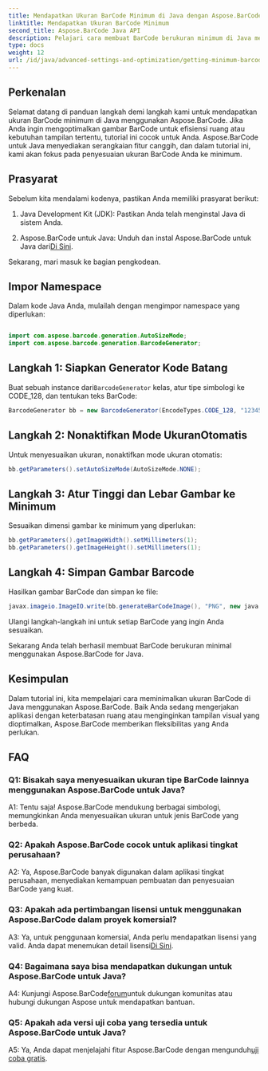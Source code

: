 ```yaml
---
title: Mendapatkan Ukuran BarCode Minimum di Java dengan Aspose.BarCode
linktitle: Mendapatkan Ukuran BarCode Minimum
second_title: Aspose.BarCode Java API
description: Pelajari cara membuat BarCode berukuran minimum di Java menggunakan Aspose.BarCode. Ikuti panduan langkah demi langkah kami untuk pembuatan BarCode yang efisien dan menghemat ruang.
type: docs
weight: 12
url: /id/java/advanced-settings-and-optimization/getting-minimum-barcode-size/
---
```

## Perkenalan

Selamat datang di panduan langkah demi langkah kami untuk mendapatkan ukuran BarCode minimum di Java menggunakan Aspose.BarCode. Jika Anda ingin mengoptimalkan gambar BarCode untuk efisiensi ruang atau kebutuhan tampilan tertentu, tutorial ini cocok untuk Anda. Aspose.BarCode untuk Java menyediakan serangkaian fitur canggih, dan dalam tutorial ini, kami akan fokus pada penyesuaian ukuran BarCode Anda ke minimum.

## Prasyarat

Sebelum kita mendalami kodenya, pastikan Anda memiliki prasyarat berikut:

1. Java Development Kit (JDK): Pastikan Anda telah menginstal Java di sistem Anda.

2.  Aspose.BarCode untuk Java: Unduh dan instal Aspose.BarCode untuk Java dari[Di Sini](https://releases.aspose.com/barcode/java/).

Sekarang, mari masuk ke bagian pengkodean.

## Impor Namespace

Dalam kode Java Anda, mulailah dengan mengimpor namespace yang diperlukan:

```java

import com.aspose.barcode.generation.AutoSizeMode;
import com.aspose.barcode.generation.BarcodeGenerator;
```

## Langkah 1: Siapkan Generator Kode Batang

 Buat sebuah instance dari`BarcodeGenerator` kelas, atur tipe simbologi ke CODE_128, dan tentukan teks BarCode:

```java
BarcodeGenerator bb = new BarcodeGenerator(EncodeTypes.CODE_128, "1234567");
```

## Langkah 2: Nonaktifkan Mode UkuranOtomatis

Untuk menyesuaikan ukuran, nonaktifkan mode ukuran otomatis:

```java
bb.getParameters().setAutoSizeMode(AutoSizeMode.NONE);
```

## Langkah 3: Atur Tinggi dan Lebar Gambar ke Minimum

Sesuaikan dimensi gambar ke minimum yang diperlukan:

```java
bb.getParameters().getImageWidth().setMillimeters(1);
bb.getParameters().getImageHeight().setMillimeters(1);
```

## Langkah 4: Simpan Gambar Barcode

Hasilkan gambar BarCode dan simpan ke file:

```java
javax.imageio.ImageIO.write(bb.generateBarCodeImage(), "PNG", new java.io.File(dataDir + "minimumresult.png"));
```

Ulangi langkah-langkah ini untuk setiap BarCode yang ingin Anda sesuaikan.

Sekarang Anda telah berhasil membuat BarCode berukuran minimal menggunakan Aspose.BarCode for Java.

## Kesimpulan

Dalam tutorial ini, kita mempelajari cara meminimalkan ukuran BarCode di Java menggunakan Aspose.BarCode. Baik Anda sedang mengerjakan aplikasi dengan keterbatasan ruang atau menginginkan tampilan visual yang dioptimalkan, Aspose.BarCode memberikan fleksibilitas yang Anda perlukan.

## FAQ

### Q1: Bisakah saya menyesuaikan ukuran tipe BarCode lainnya menggunakan Aspose.BarCode untuk Java?

A1: Tentu saja! Aspose.BarCode mendukung berbagai simbologi, memungkinkan Anda menyesuaikan ukuran untuk jenis BarCode yang berbeda.

### Q2: Apakah Aspose.BarCode cocok untuk aplikasi tingkat perusahaan?

A2: Ya, Aspose.BarCode banyak digunakan dalam aplikasi tingkat perusahaan, menyediakan kemampuan pembuatan dan penyesuaian BarCode yang kuat.

### Q3: Apakah ada pertimbangan lisensi untuk menggunakan Aspose.BarCode dalam proyek komersial?

 A3: Ya, untuk penggunaan komersial, Anda perlu mendapatkan lisensi yang valid. Anda dapat menemukan detail lisensi[Di Sini](https://purchase.aspose.com/buy).

### Q4: Bagaimana saya bisa mendapatkan dukungan untuk Aspose.BarCode untuk Java?

 A4: Kunjungi Aspose.BarCode[forum](https://forum.aspose.com/c/barcode/13)untuk dukungan komunitas atau hubungi dukungan Aspose untuk mendapatkan bantuan.

### Q5: Apakah ada versi uji coba yang tersedia untuk Aspose.BarCode untuk Java?

 A5: Ya, Anda dapat menjelajahi fitur Aspose.BarCode dengan mengunduh[uji coba gratis](https://releases.aspose.com/).